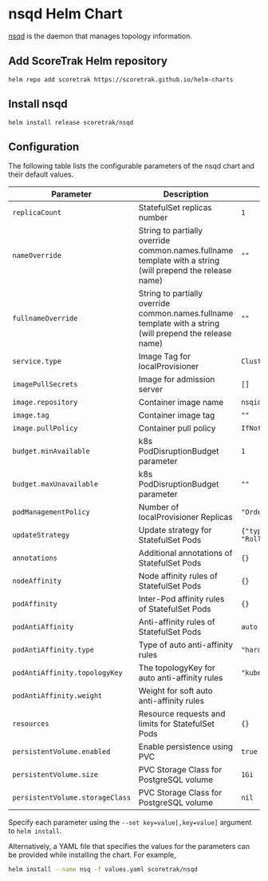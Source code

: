 # nsqd Helm Chart

[nsqd](https://nsq.io/components/nsqd.html) is the daemon that manages topology information.

## Add ScoreTrak Helm repository

```console
helm repo add scoretrak https://scoretrak.github.io/helm-charts
```

## Install nsqd

```console
helm install release scoretrak/nsqd
```

## Configuration

The following table lists the configurable parameters of the nsqd chart and their default values.

| Parameter                       | Description                                                                                               | Default                     |
| ------------------------------- | --------------------------------------------------------------------------------------------------------- | --------------------------- |
| `replicaCount`                  | StatefulSet replicas number                                                                               | `1`                         |
| `nameOverride`                  | String to partially override common.names.fullname template with a string (will prepend the release name) | `""`                        |
| `fullnameOverride`              | String to partially override common.names.fullname template with a string (will prepend the release name) | `""`                        |
| `service.type`                  | Image Tag for localProvisioner                                                                            | `ClusterIP`                 |
| `imagePullSecrets`              | Image for admission server                                                                                | `[]`                        |
| `image.repository`              | Container image name                                                                                      | `nsqio/nsq`                 |
| `image.tag`                     | Container image tag                                                                                       | `""`                        |
| `image.pullPolicy`              | Container pull policy                                                                                     | `IfNotPresent`              |
| `budget.minAvailable`           | k8s PodDisruptionBudget parameter                                                                         | `1`                         |
| `budget.maxUnavailable`         | k8s PodDisruptionBudget parameter                                                                         | `""`                        |
| `podManagementPolicy`           | Number of localProvisioner Replicas                                                                       | `"OrderedReady`             |
| `updateStrategy`                | Update strategy for StatefulSet Pods                                                                      | `{"type": "RollingUpdate"}` |
| `annotations`                   | Additional annotations of StatefulSet Pods                                                                | `{}`                        |
| `nodeAffinity`                  | Node affinity rules of StatefulSet Pods                                                                   | `{}`                        |
| `podAffinity`                   | Inter-Pod affinity rules of StatefulSet Pods                                                              | `{}`                        |
| `podAntiAffinity`               | Anti-affinity rules of StatefulSet Pods                                                                   | `auto`                      |
| `podAntiAffinity.type`          | Type of auto anti-affinity rules                                                                          | `"hard"`                    |
| `podAntiAffinity.topologyKey`   | The topologyKey for auto anti-affinity rules                                                              | `"kubernetes.io/hostname"`  |
| `podAntiAffinity.weight`        | Weight for soft auto anti-affinity rules                                                                  |                             |
| `resources`                     | Resource requests and limits for StatefulSet Pods                                                         | `{}`                        |
| `persistentVolume.enabled`      | Enable persistence using PVC                                                                              | `true`                      |
| `persistentVolume.size`         | PVC Storage Class for PostgreSQL volume                                                                   | `1Gi`                       |
| `persistentVolume.storageClass` | PVC Storage Class for PostgreSQL volume                                                                   | `nil`                       |
Specify each parameter using the `--set key=value[,key=value]` argument to `helm install`.

Alternatively, a YAML file that specifies the values for the parameters can be provided while installing the chart. For example,

```bash
helm install --name nsq -f values.yaml scoretrak/nsqd
```